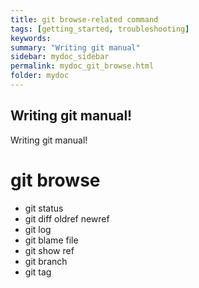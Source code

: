 ```yaml
---
title: git browse-related command
tags: [getting_started, troubleshooting]
keywords:
summary: "Writing git manual"
sidebar: mydoc_sidebar
permalink: mydoc_git_browse.html
folder: mydoc
---
```


## Writing git manual! 
Writing git manual! 


# git browse 

* git status
* git diff oldref newref
* git log
* git blame file
* git show ref
* git branch
* git tag
